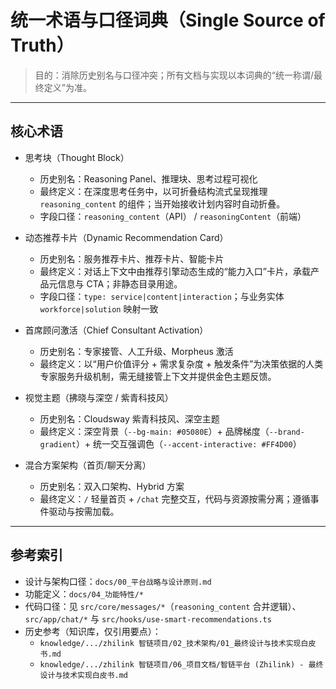# 统一术语与口径词典（Single Source of Truth）

> 目的：消除历史别名与口径冲突；所有文档与实现以本词典的“统一称谓/最终定义”为准。

---

## 核心术语

- 思考块（Thought Block）
  - 历史别名：Reasoning Panel、推理块、思考过程可视化
  - 最终定义：在深度思考任务中，以可折叠结构流式呈现推理 `reasoning_content` 的组件；当开始接收计划内容时自动折叠。
  - 字段口径：`reasoning_content`（API） / `reasoningContent`（前端）

- 动态推荐卡片（Dynamic Recommendation Card）
  - 历史别名：服务推荐卡片、推荐卡片、智能卡片
  - 最终定义：对话上下文中由推荐引擎动态生成的“能力入口”卡片，承载产品元信息与 CTA；非静态目录用途。
  - 字段口径：`type: service|content|interaction`；与业务实体 `workforce|solution` 映射一致

- 首席顾问激活（Chief Consultant Activation）
  - 历史别名：专家接管、人工升级、Morpheus 激活
  - 最终定义：以“用户价值评分 + 需求复杂度 + 触发条件”为决策依据的人类专家服务升级机制，需无缝接管上下文并提供金色主题反馈。

- 视觉主题（拂晓与深空 / 紫青科技风）
  - 历史别名：Cloudsway 紫青科技风、深空主题
  - 最终定义：深空背景（`--bg-main: #05080E`）+ 品牌梯度（`--brand-gradient`）+ 统一交互强调色（`--accent-interactive: #FF4D00`）

- 混合方案架构（首页/聊天分离）
  - 历史别名：双入口架构、Hybrid 方案
  - 最终定义：`/` 轻量首页 + `/chat` 完整交互，代码与资源按需分离；遵循事件驱动与按需加载。

---

## 参考索引

- 设计与架构口径：`docs/00_平台战略与设计原则.md`
- 功能定义：`docs/04_功能特性/*`
- 代码口径：见 `src/core/messages/*`（`reasoning_content` 合并逻辑）、`src/app/chat/*` 与 `src/hooks/use-smart-recommendations.ts`
- 历史参考（知识库，仅引用要点）：
  - `knowledge/.../zhilink 智链项目/02_技术架构/01_最终设计与技术实现白皮书.md`
  - `knowledge/.../zhilink 智链项目/06_项目文档/智链平台 (Zhilink) - 最终设计与技术实现白皮书.md`



